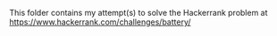This folder contains my attempt(s) to solve the Hackerrank problem at https://www.hackerrank.com/challenges/battery/
